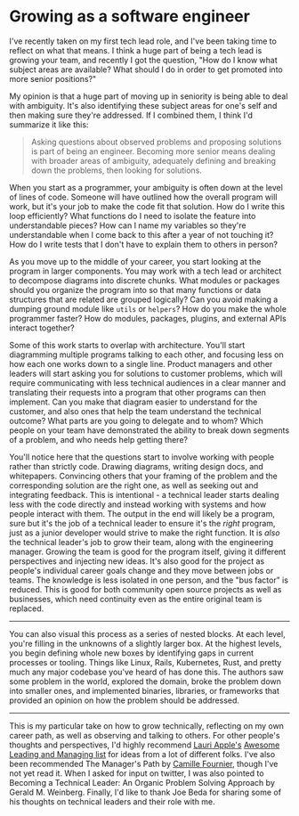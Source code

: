 # Growing as a software engineer

I've recently taken on my first tech lead role, and I've been taking time to reflect on what that means.
I think a huge part of being a tech lead is growing your team, and recently I got the question, "How do I know what subject areas are available? What should I do in order to get promoted into more senior positions?"

My opinion is that a huge part of moving up in seniority is being able to deal with ambiguity.
It's also identifying these subject areas for one's self and then making sure they're addressed.
If I combined them, I think I'd summarize it like this:

> Asking questions about observed problems and proposing solutions is part of being an engineer.
> Becoming more senior means dealing with broader areas of ambiguity, adequately defining and breaking down the problems, then looking for solutions.

When you start as a programmer, your ambiguity is often down at the level of lines of code.
Someone will have outlined how the overall program will work, but it's your job to make the code fit that solution.
How do I write this loop efficiently?
What functions do I need to isolate the feature into understandable pieces?
How can I name my variables so they're understandable when I come back to this after a year of not touching it?
How do I write tests that I don't have to explain them to others in person?

As you move up to the middle of your career, you start looking at the program in larger components.
You may work with a tech lead or architect to decompose diagrams into discrete chunks.
What modules or packages should you organize the program into so that many functions or data structures that are related are grouped logically?
Can you avoid making a dumping ground module like `utils` or `helpers`?
How do you make the whole programmer faster? How do modules, packages, plugins, and external APIs interact together?

Some of this work starts to overlap with architecture.
You'll start diagramming multiple programs talking to each other, and focusing less on how each one works down to a single line.
Product managers and other leaders will start asking you for solutions to customer problems, which will require communicating with less technical audiences in a clear manner and translating their requests into a program that other programs can then implement.
Can you make that diagram easier to understand for the customer, and also ones that help the team understand the technical outcome?
What parts are you going to delegate and to whom?
Which people on your team have demonstrated the ability to break down segments of a problem, and who needs help getting there?

You'll notice here that the questions start to involve working with people rather than strictly code.
Drawing diagrams, writing design docs, and whitepapers.
Convincing others that your framing of the problem and the corresponding solution are the right one, as well as seeking out and integrating feedback.
This is intentional - a technical leader starts dealing less with the code directly and instead working with systems and how people interact with them.
The output in the end will likely be a program, sure but it's the job of a technical leader to ensure it's the *right* program, just as a junior developer would strive to make the right function.
It is *also* the technical leader's job to grow their team, along with the engineering manager.
Growing the team is good for the program itself, giving it different perspectives and injecting new ideas.
It's also good for the project as people's individual career goals change and they move between jobs or teams.
The knowledge is less isolated in one person, and the "bus factor" is reduced.
This is good for both community open source projects as well as businesses, which need continuity even as the entire original team is replaced.

---
You can also visual this process as a series of nested blocks.
At each level, you're filling in the unknowns of a slightly larger box.
At the highest levels, you begin defining whole new boxes by identifying gaps in current processes or tooling.
Things like Linux, Rails, Kubernetes, Rust, and pretty much any major codebase you've heard of has done this.
The authors saw some problem in the world, explored the domain, broke the problem down into smaller ones, and implemented binaries, libraries, or frameworks that provided an opinion on how the problem should be addressed.

---

This is my particular take on how to grow technically, reflecting on my own career path, as well as observing and talking to others.
For other people's thoughts and perspectives, I'd highly recommend [Lauri Apple's](https://twitter.com/Moinmoinapfel) [Awesome Leading and Managing list](https://github.com/LappleApple/awesome-leading-and-managing) for ideas from a lot of different folks.
I've also been recommended The Manager's Path by [Camille Fournier](https://twitter.com/skamille), though I've not yet read it.
When I asked for input on twitter, I was also pointed to Becoming a Technical Leader: An Organic Problem Solving Approach by Gerald M. Weinberg.
Finally, I'd like to thank Joe Beda for sharing some of his thoughts on technical leaders and their role with me.